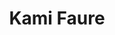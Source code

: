 ---
title: Kami Faure
summary: Contains posts related to `PaperMod`
description: Contains posts related to PaperMod
---